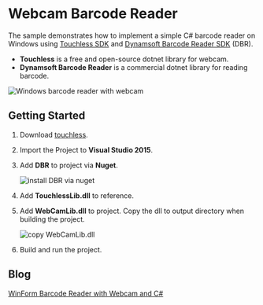 # Webcam Barcode Reader

The sample demonstrates how to implement a simple C# barcode reader on Windows using [Touchless SDK][1] and [Dynamsoft Barcode Reader SDK][2] (DBR).
* **Touchless** is a free and open-source dotnet library for webcam.
* **Dynamsoft Barcode Reader** is a commercial dotnet library for reading barcode. 

![Windows barcode reader with webcam](http://www.codepool.biz/wp-content/uploads/2016/09/csharp-barcode-reader-webcam.PNG)

## Getting Started
1. Download [touchless][3].
2. Import the Project to **Visual Studio 2015**.
3. Add **DBR** to project via **Nuget**.

    ![install DBR via nuget](http://www.codepool.biz/wp-content/uploads/2016/09/nuget-install-dbr.PNG)
4. Add **TouchlessLib.dll** to reference.
5. Add **WebCamLib.dll** to project. Copy the dll to output directory when building the project.

    ![copy WebCamLib.dll](http://www.codepool.biz/wp-content/uploads/2016/09/webcamlib.PNG)
6. Build and run the project.

## Blog
[WinForm Barcode Reader with Webcam and C#][4]

[1]:http://touchless.codeplex.com/
[2]:http://www.dynamsoft.com/Products/Dynamic-Barcode-Reader.aspx
[3]:http://touchless.codeplex.com/releases/view/17986
[4]:http://www.codepool.biz/winform-barcode-reader-webcam-csharp.html
